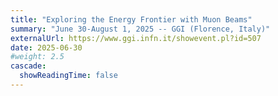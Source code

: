 ```yaml
---
title: "Exploring the Energy Frontier with Muon Beams"
summary: "June 30-August 1, 2025 -- GGI (Florence, Italy)"
externalUrl: https://www.ggi.infn.it/showevent.pl?id=507
date: 2025-06-30
#weight: 2.5
cascade:
  showReadingTime: false
---
```



